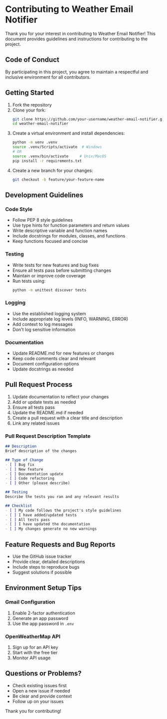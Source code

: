 # Contributing to Weather Email Notifier

Thank you for your interest in contributing to Weather Email Notifier! This document provides guidelines and instructions for contributing to the project.

## Code of Conduct

By participating in this project, you agree to maintain a respectful and inclusive environment for all contributors.

## Getting Started

1. Fork the repository
2. Clone your fork:
   ```bash
   git clone https://github.com/your-username/weather-email-notifier.git
   cd weather-email-notifier
   ```
3. Create a virtual environment and install dependencies:
   ```bash
   python -m venv .venv
   source .venv/Scripts/activate  # Windows
   # OR
   source .venv/bin/activate     # Unix/MacOS
   pip install -r requirements.txt
   ```
4. Create a new branch for your changes:
   ```bash
   git checkout -b feature/your-feature-name
   ```

## Development Guidelines

### Code Style

- Follow PEP 8 style guidelines
- Use type hints for function parameters and return values
- Write descriptive variable and function names
- Include docstrings for modules, classes, and functions
- Keep functions focused and concise

### Testing

- Write tests for new features and bug fixes
- Ensure all tests pass before submitting changes
- Maintain or improve code coverage
- Run tests using:
  ```bash
  python -m unittest discover tests
  ```

### Logging

- Use the established logging system
- Include appropriate log levels (INFO, WARNING, ERROR)
- Add context to log messages
- Don't log sensitive information

### Documentation

- Update README.md for new features or changes
- Keep code comments clear and relevant
- Document configuration options
- Update docstrings as needed

## Pull Request Process

1. Update documentation to reflect your changes
2. Add or update tests as needed
3. Ensure all tests pass
4. Update the README.md if needed
5. Create a pull request with a clear title and description
6. Link any related issues

### Pull Request Description Template

```markdown
## Description
Brief description of the changes

## Type of Change
- [ ] Bug fix
- [ ] New feature
- [ ] Documentation update
- [ ] Code refactoring
- [ ] Other (please describe)

## Testing
Describe the tests you ran and any relevant results

## Checklist
- [ ] My code follows the project's style guidelines
- [ ] I have added/updated tests
- [ ] All tests pass
- [ ] I have updated the documentation
- [ ] My changes generate no new warnings
```

## Feature Requests and Bug Reports

- Use the GitHub issue tracker
- Provide clear, detailed descriptions
- Include steps to reproduce bugs
- Suggest solutions if possible

## Environment Setup Tips

### Gmail Configuration
1. Enable 2-factor authentication
2. Generate an app password
3. Use the app password in `.env`

### OpenWeatherMap API
1. Sign up for an API key
2. Start with the free tier
3. Monitor API usage

## Questions or Problems?

- Check existing issues first
- Open a new issue if needed
- Be clear and provide context
- Follow up on your issues

Thank you for contributing! 
